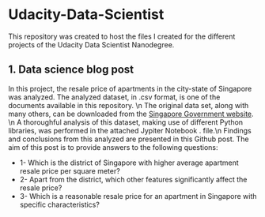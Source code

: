 # Udacity-Data-Scientist
This repository was created to host the files I created for the different projects of the Udacity Data Scientist Nanodegree.
## 1. Data science blog post
In this project, the resale price of apartments in the city-state of Singapore was analyzed. The analyzed dataset, in .csv format, is one of the documents available in this repository. \n
The original data set, along with many others, can be downloaded from the [Singapore Government website](https://data.gov.sg/dataset/resale-flat-prices?resource_id=42ff9cfe-abe5-4b54-beda-c88f9bb438ee). \n
A thoroughful analysis of this dataset, making use of different Python libraries, was performed in the attached Jypiter Notebook . file.\n
Findings and conclusions from this analyzed are presented in this Github post. The aim of this post is to provide answers to the following questions:
* 1- Which is the district of Singapore with higher average apartment resale price per square meter?
* 2- Apart from the district, which other features significantly affect the resale price?
* 3- Which is a reasonable resale price for an apartment in Singapore with specific characteristics?
